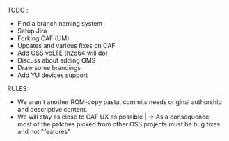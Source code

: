 TODO : 
- Find a branch naming system
- Setup Jira
- Forking CAF (UM)
- Updates and various fixes on CAF
- Add OSS voLTE (h2o64 will do)
- Discuss about adding OMS
- Draw some brandings
- Add YU devices support

RULES:
- We aren't another ROM-copy pasta, commits needs original authorship and descriptive content.
- We will stay as close to CAF UX as possible
	|
	-> As a consequence, most of the patches picked from other OSS projects must be bug fixes and not "features"

